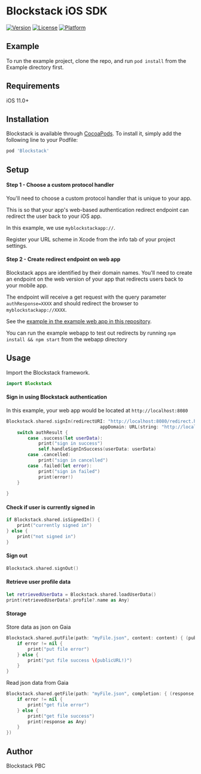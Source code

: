 # Blockstack iOS SDK

[![Version](https://img.shields.io/cocoapods/v/Blockstack.svg?style=flat)](http://cocoapods.org/pods/Blockstack)
[![License](https://img.shields.io/cocoapods/l/Blockstack.svg?style=flat)](http://cocoapods.org/pods/Blockstack)
[![Platform](https://img.shields.io/cocoapods/p/Blockstack.svg?style=flat)](http://cocoapods.org/pods/Blockstack)

## Example

To run the example project, clone the repo, and run `pod install` from the Example directory first.

## Requirements
iOS 11.0+

## Installation

Blockstack is available through [CocoaPods](http://cocoapods.org). To install
it, simply add the following line to your Podfile:

```ruby
pod 'Blockstack'
```
## Setup

#### Step 1 - Choose a custom protocol handler

You'll need to choose a custom protocol handler that is unique to your app.

This is so that your app's web-based authentication redirect endpoint can redirect the user
back to your iOS app.

In this example, we use `myblockstackapp://`.

Register your URL scheme in Xcode from the info tab of your project settings.

#### Step 2 - Create redirect endpoint on web app

Blockstack apps are identified by their domain names. You'll need to
create an endpoint on the web version of your app that redirects users back
to your mobile app.

The endpoint will receive a get request with the query parameter `authResponse=XXXX`
and should redirect the browser to `myblockstackapp://XXXX`.

See the [example in the example web app in this repository](Tools/Blockstack-webapp/public/redirect.html).

You can run the example webapp to test out redirects by running `npm install && npm start` from the webapp directory

## Usage

Import the Blockstack framework.

```swift
import Blockstack
```

#### Sign in using Blockstack authentication

In this example, your web app would be located at `http://localhost:8080`

```swift
Blockstack.shared.signIn(redirectURI: "http://localhost:8080/redirect.html",
                                   appDomain: URL(string: "http://localhost:8080")!) { authResult in
    switch authResult {
        case .success(let userData):
            print("sign in success")
            self.handleSignInSuccess(userData: userData)
        case .cancelled:
            print("sign in cancelled")
        case .failed(let error):
            print("sign in failed")
            print(error!)
    }
    
}
```

#### Check if user is currently signed in


```swift
if Blockstack.shared.isSignedIn() {
    print("currently signed in")
} else {
    print("not signed in")
}
```

#### Sign out

```swift
Blockstack.shared.signOut()
```

#### Retrieve user profile data

```swift
let retrievedUserData = Blockstack.shared.loadUserData()
print(retrievedUserData?.profile?.name as Any)
```

#### Storage

Store data as json on Gaia

```swift
Blockstack.shared.putFile(path: "myFile.json", content: content) { (publicURL, error) in
    if error != nil {
        print("put file error")
    } else {
        print("put file success \(publicURL!)")
    }
}
```

Read json data from Gaia

```swift
Blockstack.shared.getFile(path: "myFile.json", completion: { (response, error) in
    if error != nil {
        print("get file error")
    } else {
        print("get file success")
        print(response as Any)
    }
})
```

## Author

Blockstack PBC


